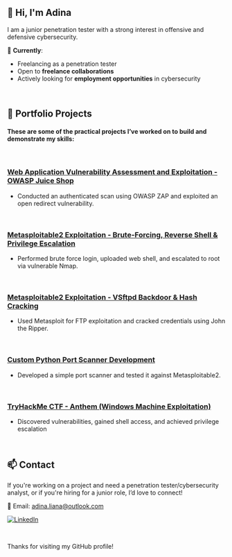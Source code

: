 ## 👋 Hi, I'm Adina

I am a junior penetration tester with a strong interest in offensive and defensive cybersecurity.

🎯 **Currently**:
- Freelancing as a penetration tester
- Open to **freelance collaborations**
- Actively looking for **employment opportunities** in cybersecurity

&nbsp;

## 📌 Portfolio Projects

#### These are some of the practical projects I’ve worked on to build and demonstrate my skills:  
&nbsp;
### [Web Application Vulnerability Assessment and Exploitation - OWASP Juice Shop](https://github.com/adinaliana/project_1)
- Conducted an authenticated scan using OWASP ZAP and exploited an open redirect vulnerability.
  
  &nbsp;
  
### [Metasploitable2 Exploitation - Brute-Forcing, Reverse Shell & Privilege Escalation](https://github.com/adinaliana/project_2)
- Performed brute force login, uploaded web shell, and escalated to root via vulnerable Nmap.
  
  &nbsp;
  
### [Metasploitable2 Exploitation - VSftpd Backdoor & Hash Cracking](https://github.com/adinaliana/project_3)
- Used Metasploit for FTP exploitation and cracked credentials using John the Ripper.

  &nbsp;
  
### [Custom Python Port Scanner Development](https://github.com/adinaliana/project_4)
- Developed a simple port scanner and tested it against Metasploitable2.

  &nbsp;
  
### [TryHackMe CTF - Anthem (Windows Machine Exploitation)](https://github.com/adinaliana/project_5)
- Discovered vulnerabilities, gained shell access, and achieved privilege escalation

  &nbsp;
  
## 📫 Contact

If you're working on a project and need a penetration tester/cybersecurity analyst, or if you're hiring for a junior role, I’d love to connect!

📧 Email: adina.liana@outlook.com 

[![LinkedIn](https://img.shields.io/badge/LinkedIn-0A66C2?style=for-the-badge&logo=linkedin&logoColor=white)](https://www.linkedin.com/in/adinapredut)

&nbsp;

Thanks for visiting my GitHub profile!
                                                                                                               
